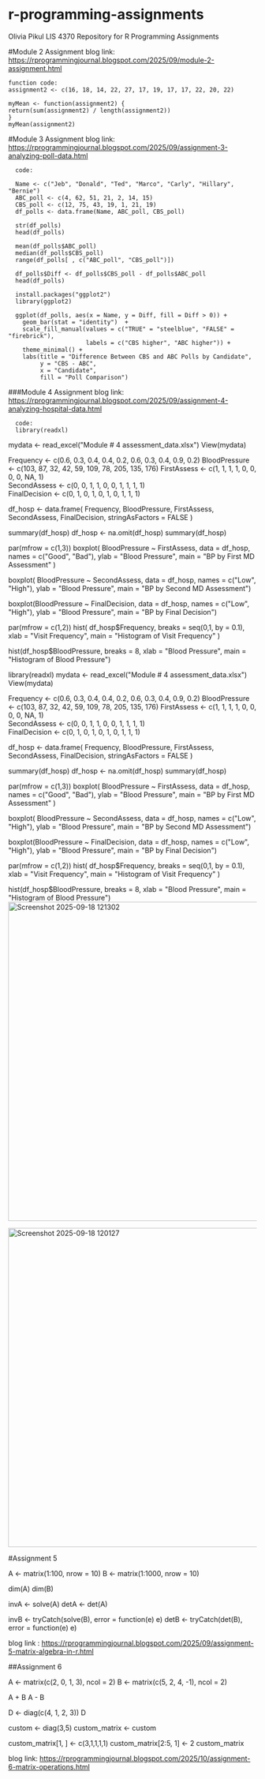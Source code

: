   # r-programming-assignments
Olivia Pikul
LIS 4370
Repository for R Programming Assignments

#Module 2 Assignment
    blog link: https://rprogrammingjournal.blogspot.com/2025/09/module-2-assignment.html

    function code: 
    assignment2 <- c(16, 18, 14, 22, 27, 17, 19, 17, 17, 22, 20, 22)

    myMean <- function(assignment2) {
    return(sum(assignment2) / length(assignment2))
    }
    myMean(assignment2)

#Module 3 Assignment
      blog link: https://rprogrammingjournal.blogspot.com/2025/09/assignment-3-analyzing-poll-data.html
      
      code: 
      
      Name <- c("Jeb", "Donald", "Ted", "Marco", "Carly", "Hillary", "Bernie")
      ABC_poll <- c(4, 62, 51, 21, 2, 14, 15)
      CBS_poll <- c(12, 75, 43, 19, 1, 21, 19)
      df_polls <- data.frame(Name, ABC_poll, CBS_poll)

      str(df_polls)
      head(df_polls)

      mean(df_polls$ABC_poll)
      median(df_polls$CBS_poll)
      range(df_polls[ , c("ABC_poll", "CBS_poll")])
    
      df_polls$Diff <- df_polls$CBS_poll - df_polls$ABC_poll
      head(df_polls)

      install.packages("ggplot2")
      library(ggplot2)

      ggplot(df_polls, aes(x = Name, y = Diff, fill = Diff > 0)) +
        geom_bar(stat = "identity")  +
        scale_fill_manual(values = c("TRUE" = "steelblue", "FALSE" = "firebrick"),
                          labels = c("CBS higher", "ABC higher")) +
        theme_minimal() +
        labs(title = "Difference Between CBS and ABC Polls by Candidate",
             y = "CBS - ABC",
             x = "Candidate",
             fill = "Poll Comparison")
  

###Module 4 Assignment 
    blog link: https://rprogrammingjournal.blogspot.com/2025/09/assignment-4-analyzing-hospital-data.html

      code: 
      library(readxl)
mydata <- read_excel("Module # 4 assessment_data.xlsx")
View(mydata)

Frequency <- c(0.6, 0.3, 0.4, 0.4, 0.2, 0.6, 0.3, 0.4, 0.9, 0.2) 
BloodPressure <- c(103, 87, 32, 42, 59, 109, 78, 205, 135, 176)
FirstAssess  <- c(1, 1, 1, 1, 0, 0, 0, 0, NA, 1)   
SecondAssess <- c(0, 0, 1, 1, 0, 0, 1, 1, 1, 1)   
FinalDecision <- c(0, 1, 0, 1, 0, 1, 0, 1, 1, 1) 

df_hosp <- data.frame(
  Frequency, 
  BloodPressure,
  FirstAssess,
  SecondAssess,
  FinalDecision,
  stringAsFactors = FALSE
)

summary(df_hosp)
df_hosp <- na.omit(df_hosp)
summary(df_hosp)


par(mfrow = c(1,3))
boxplot(
  BloodPressure ~ FirstAssess, data = df_hosp, names = c("Good", "Bad"), 
  ylab = "Blood Pressure", main = "BP by First MD Assessment"
)

boxplot( BloodPressure ~ SecondAssess, data = df_hosp, names = c("Low", "High"), ylab = "Blood Pressure", main = "BP by Second MD Assessment")

boxplot(BloodPressure ~ FinalDecision, data = df_hosp, names = c("Low", "High"), ylab = "Blood Pressure", main = "BP by Final Decision")

par(mfrow = c(1,2))
hist(
  df_hosp$Frequency,
  breaks = seq(0,1, by = 0.1), 
  xlab = "Visit Frequency",
  main = "Histogram of Visit Frequency"
)

hist(df_hosp$BloodPressure, 
     breaks = 8,
     xlab = "Blood Pressure", 
     main = "Histogram of Blood Pressure")

library(readxl)
mydata <- read_excel("Module # 4 assessment_data.xlsx")
View(mydata)

Frequency <- c(0.6, 0.3, 0.4, 0.4, 0.2, 0.6, 0.3, 0.4, 0.9, 0.2) 
BloodPressure <- c(103, 87, 32, 42, 59, 109, 78, 205, 135, 176)
FirstAssess  <- c(1, 1, 1, 1, 0, 0, 0, 0, NA, 1)   
SecondAssess <- c(0, 0, 1, 1, 0, 0, 1, 1, 1, 1)   
FinalDecision <- c(0, 1, 0, 1, 0, 1, 0, 1, 1, 1) 

df_hosp <- data.frame(
  Frequency, 
  BloodPressure,
  FirstAssess,
  SecondAssess,
  FinalDecision,
  stringAsFactors = FALSE
)

summary(df_hosp)
df_hosp <- na.omit(df_hosp)
summary(df_hosp)


par(mfrow = c(1,3))
boxplot(
  BloodPressure ~ FirstAssess, data = df_hosp, names = c("Good", "Bad"), 
  ylab = "Blood Pressure", main = "BP by First MD Assessment"
)

boxplot( BloodPressure ~ SecondAssess, data = df_hosp, names = c("Low", "High"), ylab = "Blood Pressure", main = "BP by Second MD Assessment")

boxplot(BloodPressure ~ FinalDecision, data = df_hosp, names = c("Low", "High"), ylab = "Blood Pressure", main = "BP by Final Decision")

par(mfrow = c(1,2))
hist(
  df_hosp$Frequency,
  breaks = seq(0,1, by = 0.1), 
  xlab = "Visit Frequency",
  main = "Histogram of Visit Frequency"
)

hist(df_hosp$BloodPressure, 
     breaks = 8,
     xlab = "Blood Pressure", 
     main = "Histogram of Blood Pressure")
<img width="1070" height="647" alt="Screenshot 2025-09-18 121302" src="https://github.com/user-attachments/assets/45f77b84-a80c-4ea1-8e6e-07f9fec93c72" />

<img width="1182" height="647" alt="Screenshot 2025-09-18 120127" src="https://github.com/user-attachments/assets/78c562bb-6d45-4348-89e7-5dc0b174a9d2" />


#Assignment 5

A <- matrix(1:100,  nrow = 10)
B <- matrix(1:1000, nrow = 10)

dim(A)
dim(B)

invA <- solve(A)
detA <- det(A)

invB <- tryCatch(solve(B), error = function(e) e)
detB <- tryCatch(det(B),   error = function(e) e)

blog link : https://rprogrammingjournal.blogspot.com/2025/09/assignment-5-matrix-algebra-in-r.html

##Assignment 6

A <- matrix(c(2, 0, 1, 3), ncol = 2)
B <- matrix(c(5, 2, 4, -1), ncol = 2)

A + B
A - B

D <- diag(c(4, 1, 2, 3))
D

custom <- diag(3,5)
custom_matrix <- custom

custom_matrix[1, ] <- c(3,1,1,1,1)
custom_matrix[2:5, 1] <- 2
custom_matrix

blog link: https://rprogrammingjournal.blogspot.com/2025/10/assignment-6-matrix-operations.html




